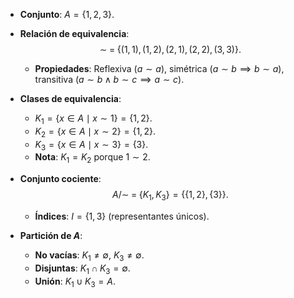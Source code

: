 
- **Conjunto**: $A = \{1, 2, 3\}$.  
- **Relación de equivalencia**:  
  $$
  \sim \; = \; \{(1, 1), (1, 2), (2, 1), (2, 2), (3, 3)\}.
  $$ 
  - **Propiedades**: Reflexiva ($a \sim a$), simétrica ($a \sim b \implies b \sim a$), transitiva ($a \sim b \land b \sim c \implies a \sim c$).  

- **Clases de equivalencia**:  
  - $K_1 = \{ x \in A \mid x \sim 1 \} = \{1, 2\}$.  
  - $K_2 = \{ x \in A \mid x \sim 2 \} = \{1, 2\}$.  
  - $K_3 = \{ x \in A \mid x \sim 3 \} = \{3\}$.  
  - **Nota**: $K_1 = K_2$ porque $1 \sim 2$.  

- **Conjunto cociente**:  
  $$
  A / \sim \; = \; \{ K_1, K_3 \} = \{\{1, 2\}, \{3\}\}.
  $$ 
  - **Índices**: $I = \{1, 3\}$ (representantes únicos).  

- **Partición de $A$**:  
  - **No vacías**: $K_1 \neq \emptyset$, $K_3 \neq \emptyset$.  
  - **Disjuntas**: $K_1 \cap K_3 = \emptyset$.  
  - **Unión**: $K_1 \cup K_3 = A$.  
